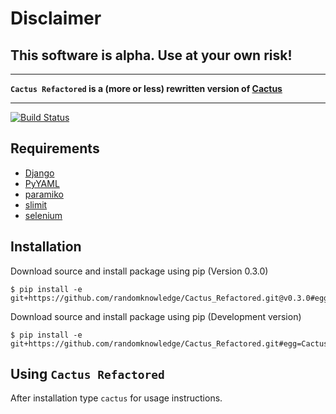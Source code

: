 # Disclaimer

## This software is alpha. Use at your own risk!

____

**`Cactus Refactored` is a (more or less) rewritten version of [Cactus](https://github.com/koenbok/)**

____
[![Build Status](https://travis-ci.org/randomknowledge/Cactus_Refactored.png?branch=master)](https://travis-ci.org/randomknowledge/Cactus_Refactored)

## Requirements
* [Django](https://www.djangoproject.com/)
* [PyYAML](http://pyyaml.org/)
* [paramiko](http://www.lag.net/paramiko/)
* [slimit](http://slimit.readthedocs.org/en/latest/)
* [selenium](http://pypi.python.org/pypi/selenium)

## Installation

Download source and install package using pip (Version 0.3.0)

```console
$ pip install -e git+https://github.com/randomknowledge/Cactus_Refactored.git@v0.3.0#egg=Cactus
```

Download source and install package using pip (Development version)

```console
$ pip install -e git+https://github.com/randomknowledge/Cactus_Refactored.git#egg=Cactus
```


## Using `Cactus Refactored`
After installation type `cactus` for usage instructions.